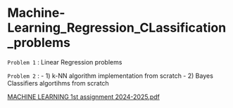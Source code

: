 # Machine-Learning_Regression_CLassification_problems

`Problem 1` : Linear Regression problems

`Problem 2` : - 1) k-NN algorithm implementation from scratch 
              - 2) Bayes Classifiers algortihms from scratch
              
              
  [MACHINE LEARNING 1st assignment 2024-2025.pdf](https://github.com/user-attachments/files/18536534/MACHINE.LEARNING.1st.assignment.2024-2025.pdf)
